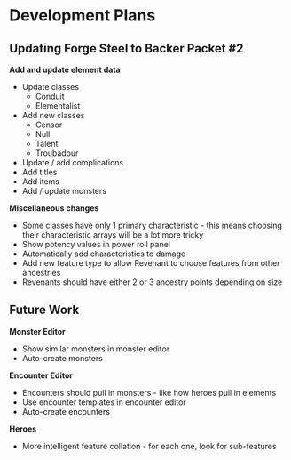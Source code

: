 # Development Plans

## Updating Forge Steel to Backer Packet #2

**Add and update element data**
* Update classes
  * Conduit
  * Elementalist
* Add new classes
  * Censor
  * Null
  * Talent
  * Troubadour
* Update / add complications
* Add titles
* Add items
* Add / update monsters

**Miscellaneous changes**
* Some classes have only 1 primary characteristic - this means choosing their characteristic arrays will be a lot more tricky
* Show potency values in power roll panel
* Automatically add characteristics to damage
* Add new feature type to allow Revenant to choose features from other ancestries
* Revenants should have either 2 or 3 ancestry points depending on size

## Future Work

**Monster Editor**
* Show similar monsters in monster editor
* Auto-create monsters

**Encounter Editor**
* Encounters should pull in monsters - like how heroes pull in elements
* Use encounter templates in encounter editor
* Auto-create encounters

**Heroes**
* More intelligent feature collation - for each one, look for sub-features

